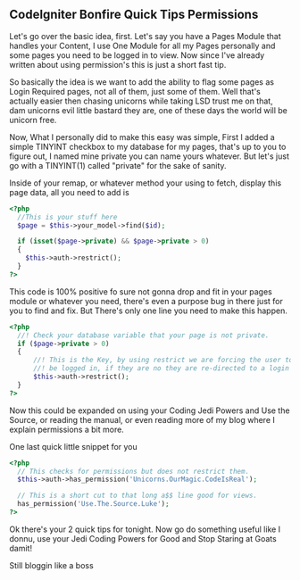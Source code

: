 ## CodeIgniter Bonfire Quick Tips Permissions


Let's go over the basic idea, first.  Let's say you have a Pages Module that handles your Content,  I use One Module for all my Pages personally and some pages you need to be logged in to view.  Now since I've already written about using permission's this is just a short fast tip.

So basically the idea is we want to add the ability to flag some pages as Login Required pages, not all of them, just some of them.  Well that's actually easier then chasing unicorns while taking LSD trust me on that, dam unicorns evil little bastard they are,  one of these days the world will be unicorn free.

Now,  What I personally did to make this easy was simple,  First I added a simple TINYINT checkbox to my database for my pages,  that's up to you to figure out,  I named mine private you can name yours whatever.  But let's just go with a TINYINT(1) called "private" for the sake of sanity.

Inside of your remap, or whatever method your using to fetch, display this page data, all you need to add is

~~~ php
<?php
  //This is your stuff here
  $page = $this->your_model->find($id);

  if (isset($page->private) && $page->private > 0)
  {
    $this->auth->restrict();
  }
?>
~~~


This code is 100% positive fo sure not gonna drop and fit in your pages module or whatever you need,  there's even a purpose bug in there just for you to find and fix.  But There's only one line you need to make this happen.




~~~ php
<?php
  //! Check your database variable that your page is not private.
  if ($page->private > 0)
  {
      //! This is the Key, by using restrict we are forcing the user to
      //! be logged in, if they are no they are re-directed to a login page.
      $this->auth->restrict();
  }
?>
~~~




Now this could be expanded on using your Coding Jedi Powers and Use the Source, or reading the manual, or even reading more of my blog where I explain permissions a bit more.

One last quick little snippet for you

~~~ php
<?php
  // This checks for permissions but does not restrict them.
  $this->auth->has_permission('Unicorns.OurMagic.CodeIsReal');

  // This is a short cut to that long a$$ line good for views.
  has_permission('Use.The.Source.Luke');
?>
~~~

Ok there's your 2 quick tips for tonight.  Now go do something useful like I donnu, use your Jedi Coding Powers for Good and Stop Staring at Goats damit!

Still bloggin like a boss

